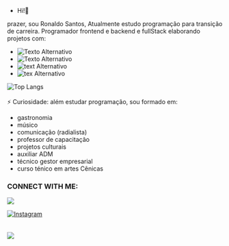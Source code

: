 -  Hi!👋
  
prazer, sou Ronaldo Santos, Atualmente  estudo programação para transição de carreira.
Programador frontend e backend e fullStack elaborando projetos com:

- <img src="https://img.shields.io/badge/HTML5-E34F26?style=for-the-badge&logo=html5&logoColor=white" alt="Texto Alternativo">
- <img src="https://img.shields.io/badge/CSS3-1572B6?style=for-the-badge&logo=css3&logoColor=white" alt="Texto Alternativo">
- <img src="https://img.shields.io/badge/JavaScript-323330?style=for-the-badge&logo=javascript&logoColor=F7DF1E" alt="text Alternativo">
- <img src="https://img.shields.io/badge/React-20232A?style=for-the-badge&logo=react&logoColor=61DAFB" alt="tex Alternativo">

![Top Langs](https://github-readme-stats.vercel.app/api/top-langs/?username=RonaldoSantosSpc&hide_progress=true)
<br>
<br>
⚡ Curiosidade: além estudar programação, sou formado em:
- gastronomia
-  músico
-   comunicação (radialista)
-   professor de capacitação
-    projetos culturais
-   auxiliar ADM
-   técnico gestor empresarial
-   curso ténico em artes Cênicas

### CONNECT WITH ME: 
<p1>
  <a href="mailto:pdronaldo@gmail.com"alt="pdronaldo@gmail.com">
  <img src="https://img.shields.io/badge/Gmail-D14836?style=for-the-badge&logo=gmail&logoColor=white"> 
<a>
  </p>
  <a>

    
  </a>
   <a href="https://www.instagram.com/spc_nd/"alt="instagram-Spc_nd">
   <img src="https://img.shields.io/badge/Instagram-E4405F?style=for-the-badge&logo=instagram&logoColor=white"alt="Instagram"/>
  
  
  <br>
  <br>
  <br>
        <picture>
  <source
    srcset="https://github-readme-stats.vercel.app/api?username=RonaldoSantosSpc&show_icons=true&theme=dark"
    media="(prefers-color-scheme: dark)"
  />
  <source
    srcset="https://github-readme-stats.vercel.app/api?username=RonaldoSantosSpc&show_icons=true"
    media="(prefers-color-scheme: light), (prefers-color-scheme: no-preference)"
  />
  <img src="https://github-readme-stats.vercel.app/api?username=RonaldoSantosSpc&show_icons=true" />
</picture>




